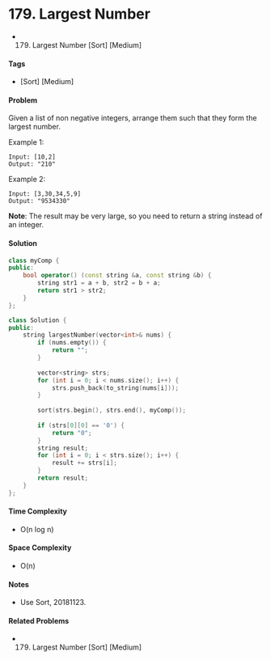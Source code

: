 # 179. Largest Number
- 179. Largest Number [Sort] [Medium]

#### Tags
- [Sort] [Medium]

#### Problem
Given a list of non negative integers, arrange them such that they form the largest number.

Example 1:

    Input: [10,2]
    Output: "210"

Example 2:

    Input: [3,30,34,5,9]
    Output: "9534330"

**Note**: The result may be very large, so you need to return a string instead of an integer.

#### Solution
``` C++
class myComp {
public:
    bool operator() (const string &a, const string &b) {
        string str1 = a + b, str2 = b + a;
        return str1 > str2;
    }
};

class Solution {
public:
    string largestNumber(vector<int>& nums) {
        if (nums.empty()) {
            return "";
        }
        
        vector<string> strs;
        for (int i = 0; i < nums.size(); i++) {
            strs.push_back(to_string(nums[i]));
        }
        
        sort(strs.begin(), strs.end(), myComp());
        
        if (strs[0][0] == '0') {
            return "0";
        }
        string result;
        for (int i = 0; i < strs.size(); i++) {
            result += strs[i];
        }
        return result;
    }
};
```

#### Time Complexity
- O(n log n)

#### Space Complexity
- O(n)

#### Notes
- Use Sort, 20181123.

#### Related Problems
- 179. Largest Number [Sort] [Medium]
